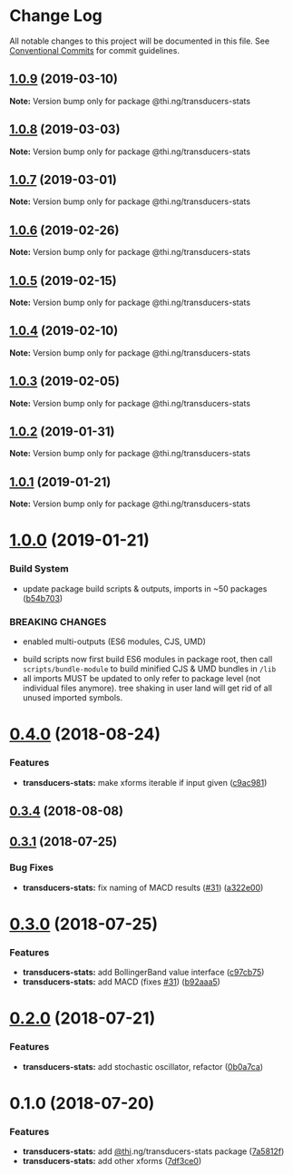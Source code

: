 # Change Log

All notable changes to this project will be documented in this file.
See [Conventional Commits](https://conventionalcommits.org) for commit guidelines.

## [1.0.9](https://github.com/thi-ng/umbrella/compare/@thi.ng/transducers-stats@1.0.8...@thi.ng/transducers-stats@1.0.9) (2019-03-10)

**Note:** Version bump only for package @thi.ng/transducers-stats





## [1.0.8](https://github.com/thi-ng/umbrella/compare/@thi.ng/transducers-stats@1.0.7...@thi.ng/transducers-stats@1.0.8) (2019-03-03)

**Note:** Version bump only for package @thi.ng/transducers-stats





## [1.0.7](https://github.com/thi-ng/umbrella/compare/@thi.ng/transducers-stats@1.0.6...@thi.ng/transducers-stats@1.0.7) (2019-03-01)

**Note:** Version bump only for package @thi.ng/transducers-stats





## [1.0.6](https://github.com/thi-ng/umbrella/compare/@thi.ng/transducers-stats@1.0.5...@thi.ng/transducers-stats@1.0.6) (2019-02-26)

**Note:** Version bump only for package @thi.ng/transducers-stats





## [1.0.5](https://github.com/thi-ng/umbrella/compare/@thi.ng/transducers-stats@1.0.4...@thi.ng/transducers-stats@1.0.5) (2019-02-15)

**Note:** Version bump only for package @thi.ng/transducers-stats





## [1.0.4](https://github.com/thi-ng/umbrella/compare/@thi.ng/transducers-stats@1.0.3...@thi.ng/transducers-stats@1.0.4) (2019-02-10)

**Note:** Version bump only for package @thi.ng/transducers-stats





## [1.0.3](https://github.com/thi-ng/umbrella/compare/@thi.ng/transducers-stats@1.0.2...@thi.ng/transducers-stats@1.0.3) (2019-02-05)

**Note:** Version bump only for package @thi.ng/transducers-stats





## [1.0.2](https://github.com/thi-ng/umbrella/compare/@thi.ng/transducers-stats@1.0.1...@thi.ng/transducers-stats@1.0.2) (2019-01-31)

**Note:** Version bump only for package @thi.ng/transducers-stats





## [1.0.1](https://github.com/thi-ng/umbrella/compare/@thi.ng/transducers-stats@1.0.0...@thi.ng/transducers-stats@1.0.1) (2019-01-21)

**Note:** Version bump only for package @thi.ng/transducers-stats





# [1.0.0](https://github.com/thi-ng/umbrella/compare/@thi.ng/transducers-stats@0.4.23...@thi.ng/transducers-stats@1.0.0) (2019-01-21)


### Build System

* update package build scripts & outputs, imports in ~50 packages ([b54b703](https://github.com/thi-ng/umbrella/commit/b54b703))


### BREAKING CHANGES

* enabled multi-outputs (ES6 modules, CJS, UMD)

- build scripts now first build ES6 modules in package root, then call
  `scripts/bundle-module` to build minified CJS & UMD bundles in `/lib`
- all imports MUST be updated to only refer to package level
  (not individual files anymore). tree shaking in user land will get rid of
  all unused imported symbols.


<a name="0.4.0"></a>
# [0.4.0](https://github.com/thi-ng/umbrella/compare/@thi.ng/transducers-stats@0.3.4...@thi.ng/transducers-stats@0.4.0) (2018-08-24)


### Features

* **transducers-stats:** make xforms iterable if input given ([c9ac981](https://github.com/thi-ng/umbrella/commit/c9ac981))




<a name="0.3.4"></a>
## [0.3.4](https://github.com/thi-ng/umbrella/compare/@thi.ng/transducers-stats@0.3.3...@thi.ng/transducers-stats@0.3.4) (2018-08-08)


<a name="0.3.1"></a>
## [0.3.1](https://github.com/thi-ng/umbrella/compare/@thi.ng/transducers-stats@0.3.0...@thi.ng/transducers-stats@0.3.1) (2018-07-25)


### Bug Fixes

* **transducers-stats:** fix naming of MACD results ([#31](https://github.com/thi-ng/umbrella/issues/31)) ([a322e00](https://github.com/thi-ng/umbrella/commit/a322e00))




<a name="0.3.0"></a>
# [0.3.0](https://github.com/thi-ng/umbrella/compare/@thi.ng/transducers-stats@0.2.0...@thi.ng/transducers-stats@0.3.0) (2018-07-25)


### Features

* **transducers-stats:** add BollingerBand value interface ([c97cb75](https://github.com/thi-ng/umbrella/commit/c97cb75))
* **transducers-stats:** add MACD (fixes [#31](https://github.com/thi-ng/umbrella/issues/31)) ([b92aaa5](https://github.com/thi-ng/umbrella/commit/b92aaa5))




<a name="0.2.0"></a>
# [0.2.0](https://github.com/thi-ng/umbrella/compare/@thi.ng/transducers-stats@0.1.0...@thi.ng/transducers-stats@0.2.0) (2018-07-21)


### Features

* **transducers-stats:** add stochastic oscillator, refactor ([0b0a7ca](https://github.com/thi-ng/umbrella/commit/0b0a7ca))




<a name="0.1.0"></a>
# 0.1.0 (2018-07-20)


### Features

* **transducers-stats:** add [@thi](https://github.com/thi).ng/transducers-stats package ([7a5812f](https://github.com/thi-ng/umbrella/commit/7a5812f))
* **transducers-stats:** add other xforms ([7df3ce0](https://github.com/thi-ng/umbrella/commit/7df3ce0))

